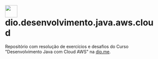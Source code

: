 <h1>
    <a href="https://www.dio.me/">
     <img align="center" width="40px" src="https://hermes.digitalinnovation.one/assets/diome/logo-minimized.png"></a>
    <span> dio.desenvolvimento.java.aws.cloud</span>
</h1>

Repositório com resolução de exercícios e desafios do Curso "Desenvolvimento Java com Cloud AWS" na [dio.me](https://web.dio.me/).
